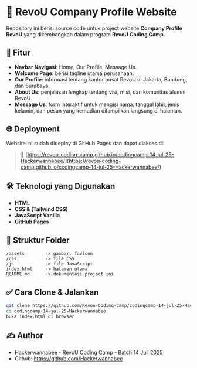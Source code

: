 # 🚀 RevoU Company Profile Website

Repository ini berisi source code untuk project website **Company Profile RevoU** yang dikembangkan dalam program **RevoU Coding Camp**.

## 📄 Fitur

* **Navbar Navigasi**: Home, Our Profile, Message Us.
* **Welcome Page**: berisi tagline utama perusahaan.
* **Our Profile**: informasi tentang kantor pusat RevoU di Jakarta, Bandung, dan Surabaya.
* **About Us**: penjelasan lengkap tentang visi, misi, dan komunitas alumni RevoU.
* **Message Us**: form interaktif untuk mengisi nama, tanggal lahir, jenis kelamin, dan pesan yang kemudian ditampilkan langsung di halaman.

## 🌐 Deployment

Website ini sudah dideploy di GitHub Pages dan dapat diakses di:

> 🔗 [https://revou-coding-camp.github.io/codingcamp-14-jul-25-Hackerwannabee/](https://revou-coding-camp.github.io/codingcamp-14-jul-25-Hackerwannabee/)

## 🛠️ Teknologi yang Digunakan

* **HTML**
* **CSS & (Tailwind CSS)**
* **JavaScript Vanilla**
* **GitHub Pages**

## 📁 Struktur Folder

```
/assets        -> gambar, favicon
/css           -> file CSS
/js            -> file JavaScript
index.html     -> halaman utama
README.md      -> dokumentasi project ini
```

## ✅ Cara Clone & Jalankan

```bash
git clone https://github.com/Revou-Coding-Camp/codingcamp-14-jul-25-Hackerwannabee.git
cd codingcamp-14-jul-25-Hackerwannabee
buka index.html di browser
```

## ✍️ Author

* Hackerwannabee - RevoU Coding Camp - Batch 14 Juli 2025
* Github: https://github.com/Hackerwannabee
